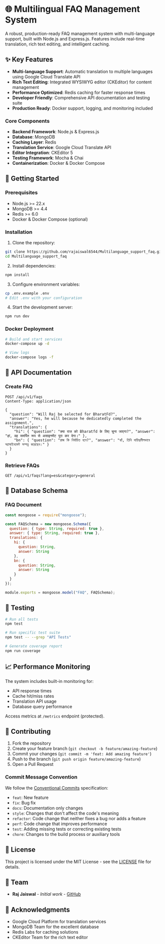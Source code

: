 # 🌐 Multilingual FAQ Management System

A robust, production-ready FAQ management system with multi-language support, built with Node.js and Express.js. Features include real-time translation, rich text editing, and intelligent caching.

## ✨ Key Features

- **Multi-language Support**: Automatic translation to multiple languages using Google Cloud Translate API
- **Rich Text Editing**: Integrated WYSIWYG editor (CKEditor) for content management
- **Performance Optimized**: Redis caching for faster response times
- **Developer Friendly**: Comprehensive API documentation and testing suite
- **Production Ready**: Docker support, logging, and monitoring included
### Core Components

- **Backend Framework**: Node.js & Express.js
- **Database**: MongoDB 
- **Caching Layer**: Redis
- **Translation Service**: Google Cloud Translate API
- **Editor Integration**: CKEditor 5
- **Testing Framework**: Mocha & Chai
- **Containerization**: Docker & Docker Compose

## 🚀 Getting Started

### Prerequisites

- Node.js >= 22.x
- MongoDB >= 4.4
- Redis >= 6.0
- Docker & Docker Compose (optional)

### Installation

1. Clone the repository:
```bash
git clone https://github.com/rajaiswal6544/Multilanguage_support_faq.git
cd Multilanguage_support_faq
```

2. Install dependencies:
```bash
npm install
```

3. Configure environment variables:
```bash
cp .env.example .env
# Edit .env with your configuration
```

4. Start the development server:
```bash
npm run dev
```

### Docker Deployment

```bash
# Build and start services
docker-compose up -d

# View logs
docker-compose logs -f
```

## 📡 API Documentation

### Create FAQ

```http
POST /api/v1/faqs
Content-Type: application/json

{
  "question": "Will Raj be selected for BharatFd?",
  "answer": "Yes, he will because he dedicatedly completed the assignment.",
  "translations": {
    "hi": { "question": "क्या राज को Bharatfd के लिए चुना जाएगा?", "answer": "हां, वह समर्पित रूप से असाइनमेंट पूरा कर देगा।" },
    "bn": { "question": "রাজ কি নির্বাচিত হবে?", "answer": "হ্যাঁ, তিনি দায়িত্বশীলভাবে অ্যাসাইনমেন্ট সম্পন্ন করেছেন।" }
  }
}
```

### Retrieve FAQs

```http
GET /api/v1/faqs?lang=es&category=general

```


## 💾 Database Schema

### FAQ Document
```javascript
const mongoose = require("mongoose");

const FAQSchema = new mongoose.Schema({
  question: { type: String, required: true },
  answer: { type: String, required: true },
  translations: {
    hi: {
      question: String,
      answer: String
    },
    bn: {
      question: String,
      answer: String
    }
  }
});

module.exports = mongoose.model("FAQ", FAQSchema);

```

## 🧪 Testing

```bash
# Run all tests
npm test

# Run specific test suite
npm test -- --grep "API Tests"

# Generate coverage report
npm run coverage
```

## 📈 Performance Monitoring

The system includes built-in monitoring for:
- API response times
- Cache hit/miss rates
- Translation API usage
- Database query performance

Access metrics at `/metrics` endpoint (protected).

## 🤝 Contributing

1. Fork the repository
2. Create your feature branch (`git checkout -b feature/amazing-feature`)
3. Commit your changes (`git commit -m 'feat: Add amazing feature'`)
4. Push to the branch (`git push origin feature/amazing-feature`)
5. Open a Pull Request

### Commit Message Convention

We follow the [Conventional Commits](https://www.conventionalcommits.org/) specification:

- `feat`: New feature
- `fix`: Bug fix
- `docs`: Documentation only changes
- `style`: Changes that don't affect the code's meaning
- `refactor`: Code change that neither fixes a bug nor adds a feature
- `perf`: Code change that improves performance
- `test`: Adding missing tests or correcting existing tests
- `chore`: Changes to the build process or auxiliary tools

## 📄 License

This project is licensed under the MIT License - see the [LICENSE](LICENSE) file for details.

## 👥 Team

- **Raj Jaiswal** - _Initial work_ - [GitHub](https://github.com/yourusername)

## 🙏 Acknowledgments

- Google Cloud Platform for translation services
- MongoDB Team for the excellent database
- Redis Labs for caching solutions
- CKEditor Team for the rich text editor
